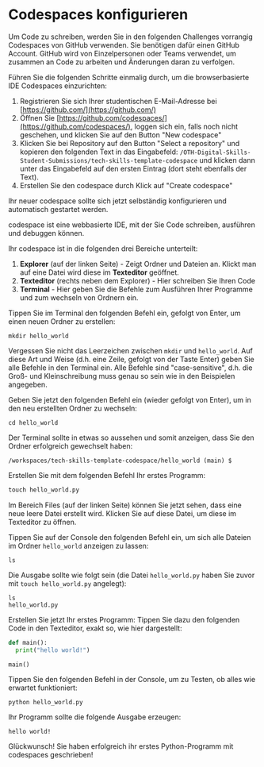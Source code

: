 # Codespaces konfigurieren

Um Code zu schreiben, werden Sie in den folgenden Challenges vorrangig Codespaces von GitHub verwenden. Sie benötigen dafür einen GitHub Account. GitHub wird von Einzelpersonen oder Teams verwendet, um zusammen an Code zu arbeiten und Änderungen daran zu verfolgen.

Führen Sie die folgenden Schritte einmalig durch, um die browserbasierte IDE Codespaces einzurichten:

1. Registrieren Sie sich Ihrer studentischen E-Mail-Adresse bei [https://github.com/](https://github.com/)
2. Öffnen Sie [https://github.com/codespaces/](https://github.com/codespaces/), loggen sich ein, falls noch nicht geschehen, und klicken Sie auf den Button  "New codespace"
3. Klicken Sie bei Repository auf den Button "Select a repository" und kopieren den folgenden Text in das Eingabefeld: ```/OTH-Digital-Skills-Student-Submissions/tech-skills-template-codespace``` und klicken dann unter das Eingabefeld auf den ersten Eintrag (dort steht ebenfalls der Text).
4. Erstellen Sie den codespace durch Klick auf "Create codespace"

Ihr neuer codespace sollte sich jetzt selbständig konfigurieren und automatisch gestartet werden.

codespace ist eine webbasierte IDE, mit der Sie Code schreiben, ausführen und debuggen können.

Ihr codespace ist in die folgenden drei Bereiche unterteilt:

1. **Explorer** (auf der linken Seite) - Zeigt Ordner und Dateien an. Klickt man auf eine Datei wird diese im **Texteditor** geöffnet.
2. **Texteditor** (rechts neben dem Explorer) - Hier schreiben Sie Ihren Code
3. **Terminal** - Hier geben Sie die Befehle zum Ausführen Ihrer Programme und zum wechseln von Ordnern ein.

Tippen Sie im Terminal den folgenden Befehl ein, gefolgt von Enter, um einen neuen Ordner zu erstellen:

~~~shell
mkdir hello_world
~~~

Vergessen Sie nicht das Leerzeichen zwischen ```mkdir``` und ```hello_world```. Auf diese Art und Weise (d.h. eine Zeile, gefolgt von der Taste Enter) geben Sie alle Befehle in den Terminal ein. Alle Befehle sind "case-sensitive", d.h. die Groß- und Kleinschreibung muss genau so sein wie in den Beispielen angegeben.

Geben Sie jetzt den folgenden Befehl ein (wieder gefolgt von Enter), um in den neu erstellten Ordner zu wechseln:

~~~shell
cd hello_world
~~~

Der Terminal sollte in etwas so aussehen und somit anzeigen, dass Sie den Ordner erfolgreich gewechselt haben:

~~~shell
/workspaces/tech-skills-template-codespace/hello_world (main) $
~~~

Erstellen Sie mit dem folgenden Befehl Ihr erstes Programm:

~~~python
touch hello_world.py	
~~~

Im Bereich Files (auf der linken Seite) können Sie jetzt sehen, dass eine neue leere Datei erstellt wird. Klicken Sie auf diese Datei, um diese im Texteditor zu öffnen.

Tippen Sie auf der Console den folgenden Befehl ein, um sich alle Dateien im Ordner ```hello_world``` anzeigen zu lassen:

~~~shell
ls
~~~

Die Ausgabe sollte wie folgt sein (die Datei ```hello_world.py``` haben Sie zuvor mit ```touch hello_world.py``` angelegt):

~~~shell
ls
hello_world.py
~~~

Erstellen Sie jetzt Ihr erstes Programm: Tippen Sie dazu den folgenden Code in den Texteditor, exakt so, wie hier dargestellt:

~~~python
def main():
  print("hello world!")

main()
~~~

Tippen Sie den folgenden Befehl in der Console, um zu Testen, ob alles wie erwartet funktioniert:

~~~shell
python hello_world.py 
~~~

Ihr Programm sollte die folgende Ausgabe erzeugen:

~~~shell
hello world!
~~~

Glückwunsch! Sie haben erfolgreich ihr erstes Python-Programm mit codespaces geschrieben!
